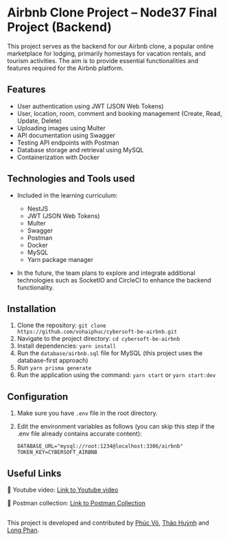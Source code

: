 # Airbnb Clone Project – Node37 Final Project (Backend)

This project serves as the backend for our Airbnb clone, a popular online marketplace for lodging, primarily homestays for vacation rentals, and tourism activities. The aim is to provide essential functionalities and features required for the Airbnb platform.

## Features

- User authentication using JWT (JSON Web Tokens)
- User, location, room, comment and booking management (Create, Read, Update, Delete)
- Uploading images using Multer
- API documentation using Swagger
- Testing API endpoints with Postman
- Database storage and retrieval using MySQL
- Containerization with Docker

## Technologies and Tools used

- Included in the learning curriculum:

  - NestJS
  - JWT (JSON Web Tokens)
  - Multer
  - Swagger
  - Postman
  - Docker
  - MySQL
  - Yarn package manager

- In the future, the team plans to explore and integrate additional technologies such as SocketIO and CircleCI to enhance the backend functionality.

## Installation

1. Clone the repository: `git clone https://github.com/vohaiphuc/cybersoft-be-airbnb.git`
2. Navigate to the project directory: `cd cybersoft-be-airbnb`
3. Install dependencies: `yarn install`
4. Run the `database/airbnb.sql` file for MySQL (this project uses the database-first approach)
5. Run `yarn prisma generate`
6. Run the application using the command: `yarn start` or `yarn start:dev`

## Configuration

1. Make sure you have `.env` file in the root directory.
2. Edit the environment variables as follows (you can skip this step if the .env file already contains accurate content):

   ```env
   DATABASE_URL="mysql://root:1234@localhost:3306/airbnb"
   TOKEN_KEY=CYBERSOFT_AIRBNB
   ```

## Useful Links

🌟 Youtube video: [Link to Youtube video](https://www.youtube.com/watch?v=Q1iGCRiA8wU&ab_channel=Vo%CC%83H%E1%BA%A3iPh%C3%BAc)

🌟 Postman collection: [Link to Postman Collection](https://raw.githubusercontent.com/vohaiphuc/cybersoft-be-airbnb/main/AirBnb.postman_collection.json)

##

This project is developed and contributed by [Phúc Võ](https://github.com/vohaiphuc), [Thảo Huỳnh](https://github.com/ThaoHuynhD) and [Long Phan](https://github.com/longphanquangminh).
